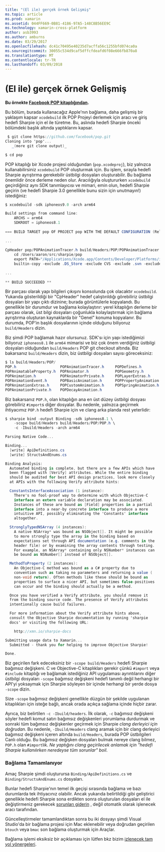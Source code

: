 ```yaml
---
title: "(El ile) gerçek örnek Gelişmiş"
ms.topic: article
ms.prod: xamarin
ms.assetid: 044FF669-0B81-4186-97A5-148C8B56EE9C
ms.technology: xamarin-cross-platform
author: asb3993
ms.author: amburns
ms.date: 03/29/2017
ms.openlocfilehash: dc41c70495e40235d7acffa56c1255bfd074ca0a
ms.sourcegitcommit: 30055c534d9caf5dffcfdeafd6f08e666fb870a8
ms.translationtype: MT
ms.contentlocale: tr-TR
ms.lasthandoff: 03/09/2018
---
```

# <a name="advanced-manual-real-world-example"></a>(El ile) gerçek örnek Gelişmiş


**Bu örnekte [Facebook POP kitaplığından](https://github.com/facebook/pop).**


Bu bölüm, burada kullanacağız Apple'nın bağlama, daha gelişmiş bir yaklaşım kapsar `xcodebuild` ilk POP Projeyi derlemek için aracı ve giriş hedefi Sharpie için el ile türetme. Bu, aslında hedefi Sharpie önceki bölümdeki başlık altında yaptıklarını kapsar.

```csharp
 $ git clone https://github.com/facebook/pop.git
Cloning into 'pop'...
   _(more git clone output)_

$ cd pop
```

POP kitaplığı bir Xcode projesi olduğundan (`pop.xcodeproj`), biz yalnızca kullanabilirsiniz `xcodebuild` POP oluşturmak için. Bu işlem, sırayla hedefi Sharpie ayrıştırma gerekebilir üstbilgi dosyaları oluşturabilir. Bu bağlama önemlidir önce derleme neden olur. Aracılığıyla oluştururken `xcodebuild` geçirdiğiniz aynı SDK tanımlayıcısı ve mimari, emin olun, hedefi Sharpie geçirin (ve hedefi Sharpie 3.0 genellikle bunu sizin için unutmayın!) istediğiniz:

```csharp
$ xcodebuild -sdk iphoneos9.0 -arch arm64

Build settings from command line:
    ARCHS = arm64
    SDKROOT = iphoneos8.1
 
=== BUILD TARGET pop OF PROJECT pop WITH THE DEFAULT CONFIGURATION (Release) ===
 
...
 
CpHeader pop/POPAnimationTracer.h build/Headers/POP/POPAnimationTracer.h
    cd /Users/aaron/src/sharpie/pop
    export PATH="/Applications/Xcode.app/Contents/Developer/Platforms/iPhoneOS.platform/Developer/usr/bin:/Applications/Xcode.app/Contents/Developer/usr/bin:/Users/aaron/bin::/usr/local/bin:/usr/bin:/bin:/usr/sbin:/sbin:/opt/X11/bin:/usr/local/git/bin:/Users/aaron/.rvm/bin"
    builtin-copy -exclude .DS_Store -exclude CVS -exclude .svn -exclude .git -exclude .hg -strip-debug-symbols -strip-tool /Applications/Xcode.app/Contents/Developer/Toolchains/XcodeDefault.xctoolchain/usr/bin/strip -resolve-src-symlinks /Users/aaron/src/sharpie/pop/pop/POPAnimationTracer.h /Users/aaron/src/sharpie/pop/build/Headers/POP
 
...
 
** BUILD SUCCEEDED **
```

Bir parçası olarak yapı bilgileri çıkışını konsolunda çok olacaktır `xcodebuild`. Yukarıda gösterildiği bir "CpHeader" hedef çalıştırıldığı görebiliriz üstbilgi dosyaları bir yapı çıktı dizinine; burada görüntülerle kopyalandı. Bu genellikle bir durumdur ve bağlama kolaylaştırır: yerel kitaplığın derleme bir parçası olarak, üst bilgi dosyaları çoğunlukla kolaylaştırmak için bağlama ayrıştırma oluşturan kaynaklarda bir "Genel" konuma kopyalanır. Bu durumda, POP'in başlık dosyalarının içinde olduğunu biliyoruz `build/Headers` dizin.

Biz şimdi POP bağlamak hazır olursunuz. SDK'sı için yapı istediğimizi biliyoruz `iphoneos8.1` ile `arm64` mimarisi ve biz çok önem verdiğiniz üstbilgi dosyaları olduğundan `build/Headers` POP git checkout altında. Biz bakarsanız `build/Headers` dizin, biz üstbilgi dosyaları sayısı göreceksiniz:

```csharp
$ ls build/Headers/POP/
POP.h                    POPAnimationTracer.h     POPDefines.h
POPAnimatableProperty.h  POPAnimator.h            POPGeometry.h
POPAnimation.h           POPAnimatorPrivate.h     POPLayerExtras.h
POPAnimationEvent.h      POPBasicAnimation.h      POPPropertyAnimation.h
POPAnimationExtras.h     POPCustomAnimation.h     POPSpringAnimation.h
POPAnimationPrivate.h    POPDecayAnimation.h
```

Biz bakarsanız `POP.h`, olan kitaplığın ana en üst düzey üstbilgi dosyası görebiliriz `#import`s diğer dosyalar. Bu nedenle, yalnızca geçirmek ihtiyacımız `POP.h` hedefi Sharpie için ve clang arka planda rest yeterlidir:

```csharp
$ sharpie bind -output Binding -sdk iphoneos8.1 \
    -scope build/Headers build/Headers/POP/POP.h \
    -c -Ibuild/Headers -arch arm64

Parsing Native Code...

Binding...
  [write] ApiDefinitions.cs
  [write] StructsAndEnums.cs

Binding Analysis:
  Automated binding is complete, but there are a few APIs which have
  been flagged with [Verify] attributes. While the entire binding
  should be audited for best API design practices, look more closely
  at APIs with the following Verify attribute hints:

  ConstantsInterfaceAssociation (1 instance):
    There's no fool-proof way to determine with which Objective-C
    interface an extern variable declaration may be associated.
    Instances of these are bound as [Field] properties in a partial
    interface into a near-by concrete interface to produce a more
    intuitive API, possibly eliminating the 'Constants' interface
    altogether.

  StronglyTypedNSArray (4 instances):
    A native NSArray* was bound as NSObject[]. It might be possible
    to more strongly type the array in the binding based on
    expectations set through API documentation (e.g. comments in the
    header file) or by examining the array contents through testing.
    For example, an NSArray* containing only NSNumber* instances can
    be bound as NSNumber[] instead of NSObject[].

  MethodToProperty (2 instances):
    An Objective-C method was bound as a C# property due to
    convention such as taking no parameters and returning a value (
    non-void return). Often methods like these should be bound as
    properties to surface a nicer API, but sometimes false-positives
    can occur and the binding should actually be a method.

  Once you have verified a Verify attribute, you should remove it
  from the binding source code. The presence of Verify attributes
  intentionally cause build failures.

  For more information about the Verify attribute hints above,
  consult the Objective Sharpie documentation by running 'sharpie
  docs' or visiting the following URL:

    http://xmn.io/sharpie-docs

Submitting usage data to Xamarin...
  Submitted - thank you for helping to improve Objective Sharpie!

Done.
```

Biz geçirilen fark edeceksiniz bir `-scope build/Headers` hedefi Sharpie bağımsız değişkeni. C ve Objective-C kitaplıkları gerekir çünkü `#import` veya `#include` kitaplığı ve bağlamak istediğiniz API uygulaması ayrıntılarını diğer üstbilgi dosyaları `-scope` bağımsız değişkeni hedefi tanımlı değil herhangi bir API'yi yoksaymak için Sharpie söyleyen bir içinde herhangi bir yerde dosya `-scope` dizin.

Size `-scope` bağımsız değişkeni genellikle düzgün bir şekilde uygulanan kitaplıkları için isteğe bağlı, ancak orada açıkça sağlama içinde hiçbir zarar.

Ayrıca, biz belirtilen `-c -Ibuild/headers`. İlk olarak, `-c` bağımsız değişkeni söyler hedefi komut satırı bağımsız değişkenleri yorumlama durdurmak ve sonraki tüm bağımsız değişkenler geçirmek için Sharpie _clang derleyici için doğrudan_. Bu nedenle, `-Ibuild/Headers` clang aramak için bir clang derleyici bağımsız değişkeni içeren altında `build/Headers`, burada POP üstbilgileri Canlı olduğu. Bu bağımsız değişken dosyaları bulmak nereye clang bilmez, `POP.h` olan `#import`lık. _Ne yaptığını clang geçirilecek anlamak için "hedefi Sharpie kullanılırken neredeyse tüm sorunlar" boil_.

### <a name="completing-the-binding"></a>Bağlama Tamamlanıyor

Amaç Sharpie şimdi oluşturursa `Binding/ApiDefinitions.cs` ve `Binding/StructsAndEnums.cs` dosyaları.

Bunlar hedefi Sharpie'nın temel ilk geçişi sırasında bağlama ve bazı durumlarda tek ihtiyacınız olabilir. Ancak yukarıda belirtildiği gibi geliştirici genellikle hedefi Sharpie sona erdikten sonra oluşturulan dosyaları el ile değiştirmeniz gerekecek [sorunları giderin](~/cross-platform/macios/binding/objective-sharpie/platform/apidefinitions-structsandenums.md) , değil otomatik olarak işlenecek aracı tarafından.

Güncelleştirmeler tamamlandıktan sonra bu iki dosyayı şimdi Visual Studio'da bir bağlama projesi için Mac eklenebilir veya doğrudan geçirilen `btouch` veya `bmac` son bağlama oluşturmak için Araçlar.

Bağlama işlemi eksiksiz bir açıklaması için lütfen bkz bizim [izlenecek tam yol yönergeleri](~/ios/platform/binding-objective-c/walkthrough.md).

